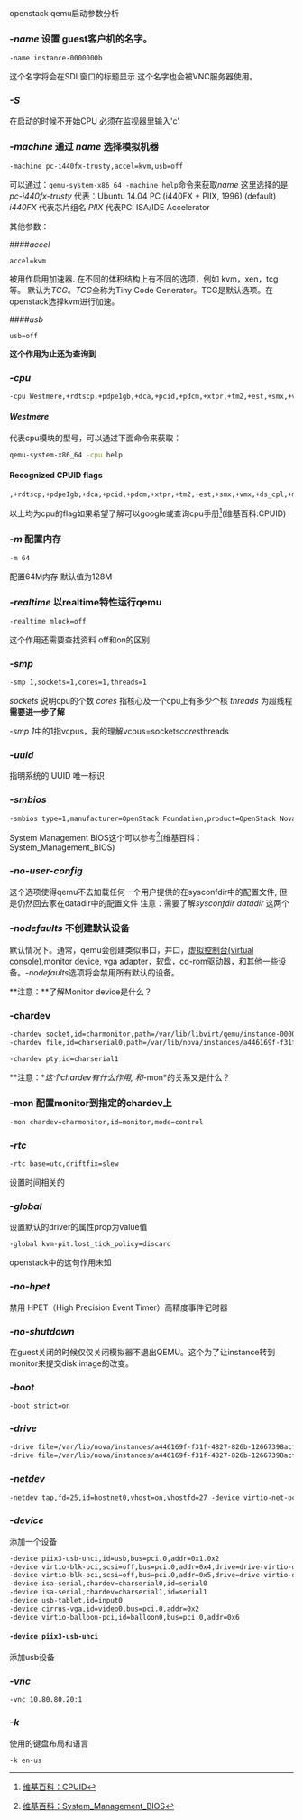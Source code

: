 openstack qemu启动参数分析

### *-name* 设置 guest客户机的名字。

```txt
-name instance-0000000b
```

这个名字将会在SDL窗口的标题显示.这个名字也会被VNC服务器使用。

### *-S*

在启动的时候不开始CPU 必须在监视器里输入'c'

### *-machine* 通过 *name* 选择模拟机器

```txt
-machine pc-i440fx-trusty,accel=kvm,usb=off
```

可以通过：```qemu-system-x86_64 -machine help```命令来获取*name*
这里选择的是 *pc-i440fx-trusty* 代表：Ubuntu 14.04 PC (i440FX + PIIX, 1996) (default)
*i440FX* 代表芯片组名
*PIIX* 代表PCI ISA/IDE Accelerator

其他参数：

####*accel*

```accel=kvm```

被用作启用加速器.
在不同的体积结构上有不同的选项，例如 kvm，xen，tcg等。 默认为*TCG*。*TCG*全称为Tiny Code Generator。TCG是默认选项。在openstack选择kvm进行加速。

####*usb*

```usb=off```

**这个作用为止还为查询到**

### *-cpu*

```txt
-cpu Westmere,+rdtscp,+pdpe1gb,+dca,+pcid,+pdcm,+xtpr,+tm2,+est,+smx,+vmx,+ds_cpl,+monitor,+dtes64,+pclmuldq,+pbe,+tm,+ht,+ss,+acpi,+ds,+vme
```

#### *Westmere*

代表cpu模块的型号，可以通过下面命令来获取：

```bash
qemu-system-x86_64 -cpu help
```
#### Recognized CPUID flags

```txt
,+rdtscp,+pdpe1gb,+dca,+pcid,+pdcm,+xtpr,+tm2,+est,+smx,+vmx,+ds_cpl,+monitor,+dtes64,+pclmuldq,+pbe,+tm,+ht,+ss,+acpi,+ds,+vme
```

以上均为cpu的flag如果希望了解可以google或查询cpu手册[^foot-note-1](维基百科:CPUID)

### *-m* 配置内存

```txt
-m 64
```

配置64M内存 默认值为128M

### *-realtime* 以realtime特性运行qemu

```txt
-realtime mlock=off
```
这个作用还需要查找资料 off和on的区别

### *-smp*

```txt
-smp 1,sockets=1,cores=1,threads=1
```

*sockets* 说明cpu的个数
*cores* 指核心及一个cpu上有多少个核
*threads* 为超线程 **需要进一步了解**

*-smp 1*中的1指vcpus，我的理解vcpus=sockets*cores*threads

### *-uuid* 
指明系统的 UUID 唯一标识

### *-smbios*

```txt
-smbios type=1,manufacturer=OpenStack Foundation,product=OpenStack Nova,version=2014.1,serial=44454c4c-4200-1056-8036-c4c04f423358,uuid=b055c2bc-3897-46d0-a9d5-5f34b4fc853d
```
System Management BIOS这个可以参考[^foot-note-2](维基百科：System_Management_BIOS)

### *-no-user-config*

这个选项使得qemu不去加载任何一个用户提供的在sysconfdir中的配置文件, 但是仍然回去家在datadir中的配置文件 
注意：需要了解*sysconfdir* *datadir* 这两个

### *-nodefaults* 不创建默认设备

默认情况下。通常，qemu会创建类似串口，并口，[虚拟控制台(virtual console)](http://blog.csdn.net/dbzhang800/article/details/6939742),monitor device, vga adapter，软盘，cd-rom驱动器，和其他一些设备。*-nodefaults*选项将会禁用所有默认的设备。

**注意：**了解Monitor device是什么？

### -chardev

```txt
-chardev socket,id=charmonitor,path=/var/lib/libvirt/qemu/instance-0000000a.monitor,server,nowait
-chardev file,id=charserial0,path=/var/lib/nova/instances/a446169f-f31f-4827-826b-12667398acf0/console.log

-chardev pty,id=charserial1
```

**注意：**这个*chardev*有什么作用, 和*-mon*的关系又是什么？

### -mon 配置monitor到指定的chardev上

```txt
-mon chardev=charmonitor,id=monitor,mode=control
```

### *-rtc*

```txt
-rtc base=utc,driftfix=slew
```

设置时间相关的

### *-global*
设置默认的driver的属性prop为value值

```txt
-global kvm-pit.lost_tick_policy=discard
```

openstack中的这句作用未知

### *-no-hpet*

禁用 HPET（High Precision Event Timer）高精度事件记时器

### *-no-shutdown*

在guest关闭的时候仅仅关闭模拟器不退出QEMU。这个为了让instance转到monitor来提交disk image的改变。

### *-boot*

```-boot strict=on```

### *-drive*

```txt
-drive file=/var/lib/nova/instances/a446169f-f31f-4827-826b-12667398acf0/disk,if=none,id=drive-virtio-disk0,format=qcow2,cache=none  
-drive file=/var/lib/nova/instances/a446169f-f31f-4827-826b-12667398acf0/disk.swap,if=none,id=drive-virtio-disk1,format=qcow2,cache=none

```

### *-netdev*

```txt
-netdev tap,fd=25,id=hostnet0,vhost=on,vhostfd=27 -device virtio-net-pci,netdev=hostnet0,id=net0,mac=fa:16:3e:f1:25:ae,bus=pci.0,addr=0x3
```

### *-device*

添加一个设备

```txt
-device piix3-usb-uhci,id=usb,bus=pci.0,addr=0x1.0x2
-device virtio-blk-pci,scsi=off,bus=pci.0,addr=0x4,drive=drive-virtio-disk0,id=virtio-disk0,bootindex=1
-device virtio-blk-pci,scsi=off,bus=pci.0,addr=0x5,drive=drive-virtio-disk1,id=virtio-disk1
-device isa-serial,chardev=charserial0,id=serial0
-device isa-serial,chardev=charserial1,id=serial1
-device usb-tablet,id=input0
-device cirrus-vga,id=video0,bus=pci.0,addr=0x2
-device virtio-balloon-pci,id=balloon0,bus=pci.0,addr=0x6
```
#### ```-device piix3-usb-uhci```

添加usb设备

### *-vnc*

```-vnc 10.80.80.20:1```

### *-k*

使用的键盘布局和语言

```-k en-us```

[^foot-note-1]: [维基百科：CPUID](http://en.wikipedia.org/wiki/CPUID)
[^foot-note-2]: [维基百科：System_Management_BIOS](http://en.wikipedia.org/wiki/System_Management_BIOS)